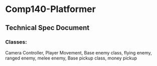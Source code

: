 # Comp140-Platformer
## Technical Spec Document
### Classes:
Camera Controller,
Player Movement, 
Base enemy class,
flying enemy,
ranged enemy,
melee enemy,
Base pickup class,
money pickup
